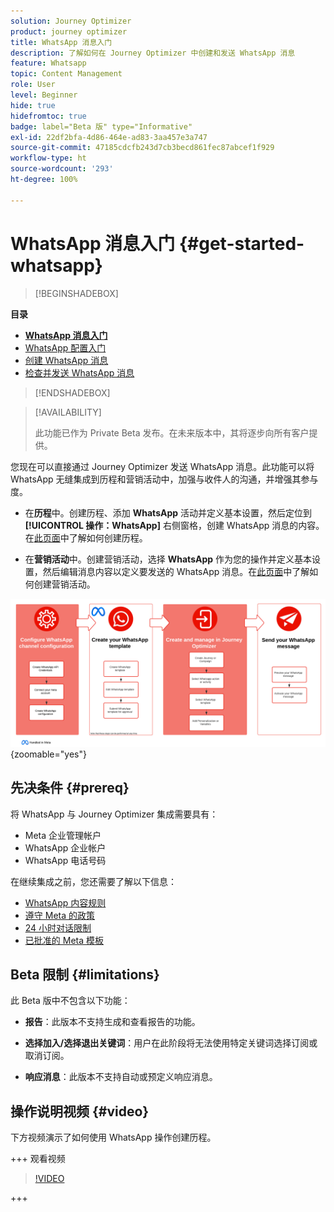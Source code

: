 ```yaml
---
solution: Journey Optimizer
product: journey optimizer
title: WhatsApp 消息入门
description: 了解如何在 Journey Optimizer 中创建和发送 WhatsApp 消息
feature: Whatsapp
topic: Content Management
role: User
level: Beginner
hide: true
hidefromtoc: true
badge: label="Beta 版" type="Informative"
exl-id: 22df2bfa-4d86-464e-ad83-3aa457e3a747
source-git-commit: 47185cdcfb243d7cb3becd861fec87abcef1f929
workflow-type: ht
source-wordcount: '293'
ht-degree: 100%

---
```


# WhatsApp 消息入门 {#get-started-whatsapp}

>[!BEGINSHADEBOX]

**目录**

* **[WhatsApp 消息入门](get-started-whatsapp.md)**
* [WhatsApp 配置入门](whatsapp-configuration.md)
* [创建 WhatsApp 消息](create-whatsapp.md)
* [检查并发送 WhatsApp 消息](send-whatsapp.md)

>[!ENDSHADEBOX]

>[!AVAILABILITY]
>
>此功能已作为 Private Beta 发布。在未来版本中，其将逐步向所有客户提供。

您现在可以直接通过 Journey Optimizer 发送 WhatsApp 消息。此功能可以将 WhatsApp 无缝集成到历程和营销活动中，加强与收件人的沟通，并增强其参与度。

* 在&#x200B;**历程**&#x200B;中。创建历程、添加 **WhatsApp** 活动并定义基本设置，然后定位到&#x200B;**[!UICONTROL 操作：WhatsApp]** 右侧窗格，创建 WhatsApp 消息的内容。在[此页面](../building-journeys/journey-gs.md)中了解如何创建历程。

* 在&#x200B;**营销活动**&#x200B;中。创建营销活动，选择 **WhatsApp** 作为您的操作并定义基本设置，然后编辑消息内容以定义要发送的 WhatsApp 消息。在[此页面](../campaigns/create-campaign.md#configure)中了解如何创建营销活动。

![](assets/do-not-localize/whatsapp-beta.png){zoomable="yes"}

## 先决条件 {#prereq}

将 WhatsApp 与 Journey Optimizer 集成需要具有：

* Meta 企业管理帐户
* WhatsApp 企业帐户
* WhatsApp 电话号码

在继续集成之前，您还需要了解以下信息：

* [WhatsApp 内容规则](https://www.whatsapp.com/legal/messaging-guidelines)
* [遵守 Meta 的政策](https://www.whatsapp.com/legal)
* [24 小时对话限制](https://developers.facebook.com/docs/whatsapp/messaging-limits/)
* [已批准的 Meta 模板](https://developers.facebook.com/docs/whatsapp/message-templates/guidelines/)

## Beta 限制 {#limitations}

此 Beta 版中不包含以下功能：

* **报告**：此版本不支持生成和查看报告的功能。

* **选择加入/选择退出关键词**：用户在此阶段将无法使用特定关键词选择订阅或取消订阅。

* **响应消息**：此版本不支持自动或预定义响应消息。

## 操作说明视频 {#video}


下方视频演示了如何使用 WhatsApp 操作创建历程。

+++ 观看视频

>[!VIDEO](https://video.tv.adobe.com/v/3451621?learn=on)

+++
